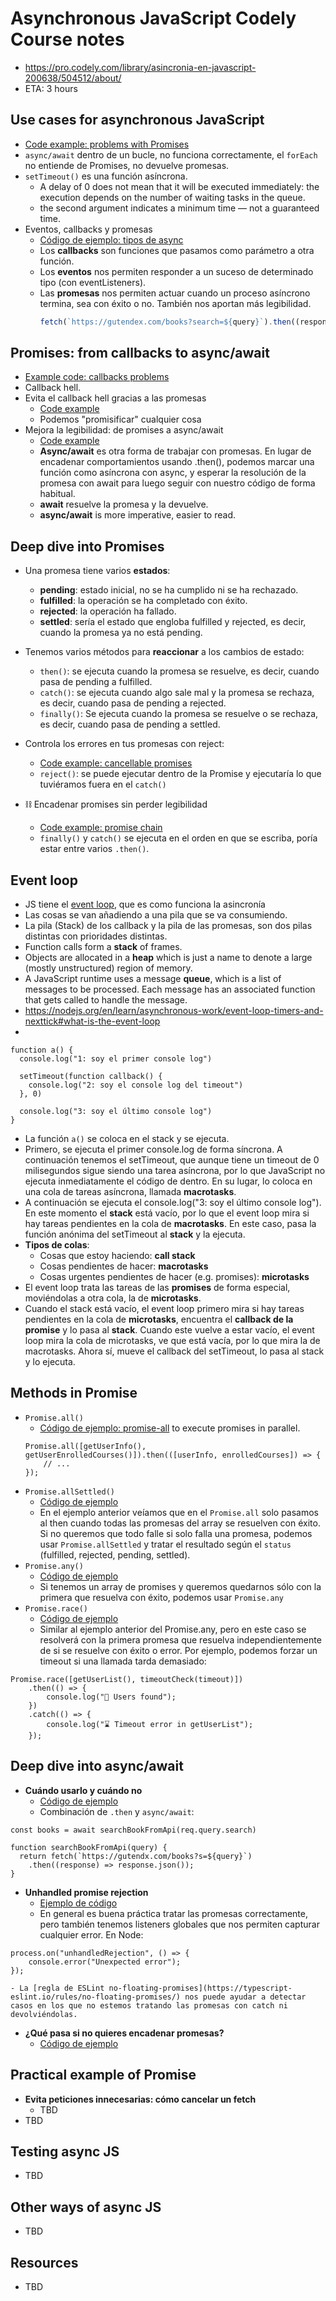 # Asynchronous JavaScript Codely Course notes
- https://pro.codely.com/library/asincronia-en-javascript-200638/504512/about/
- ETA: 3 hours

## Use cases for asynchronous JavaScript
- [Code example: problems with Promises](https://github.com/CodelyTV/javascript-async-course/tree/main/01-async-types-and-utility/1-problems-with-promises)
- `async/await` dentro de un bucle, no funciona correctamente, el `forEach` no entiende de Promises, no devuelve promesas.
- `setTimeout()` es una función asíncrona.
    - A delay of 0 does not mean that it will be executed immediately: the execution depends on the number of waiting tasks in the queue. 
    - the second argument indicates a minimum time — not a guaranteed time.
- Eventos, callbacks y promesas
    - [Código de ejemplo: tipos de async](https://github.com/CodelyTV/javascript-async-course/tree/main/01-async-types-and-utility/2-async-types)
    - Los **callbacks** son funciones que pasamos como parámetro a otra función.
    - Los **eventos** nos permiten responder a un suceso de determinado tipo (con eventListeners). 
    - Las **promesas** nos permiten actuar cuando un proceso asíncrono termina, sea con éxito o no. También nos aportan más legibilidad.
        ```js
        fetch(`https://gutendex.com/books?search=${query}`).then((response) => response.json())
        ```

## Promises: from callbacks to async/await
- [Example code: callbacks problems](https://github.com/CodelyTV/javascript-async-course/tree/main/02-async-basics/1-callbacks-problems)
- Callback hell.
- Evita el callback hell gracias a las promesas
    - [Code example](https://github.com/CodelyTV/javascript-async-course/tree/main/02-async-basics/2-from-callbacks-to-promises)
    - Podemos "promisificar" cualquier cosa
- Mejora la legibilidad: de promises a async/await
    - [Code example](https://github.com/CodelyTV/javascript-async-course/tree/main/02-async-basics/3-from-promises-to-async-await)
    - **Async/await** es otra forma de trabajar con promesas. En lugar de encadenar comportamientos usando .then(), podemos marcar una función como asíncrona con async, y esperar la resolución de la promesa con await para luego seguir con nuestro código de forma habitual.
    - **await** resuelve la promesa y la devuelve.
    - **async/await** is more imperative, easier to read.


## Deep dive into Promises
- Una promesa tiene varios **estados**:
    - **pending**: estado inicial, no se ha cumplido ni se ha rechazado.
    - **fulfilled**: la operación se ha completado con éxito.
    - **rejected**: la operación ha fallado.
    - **settled**: sería el estado que engloba fulfilled y rejected, es decir, cuando la promesa ya no está pending.

- Tenemos varios métodos para **reaccionar** a los cambios de estado:
    - `then()`: se ejecuta cuando la promesa se resuelve, es decir, cuando pasa de pending a fulfilled.
    - `catch()`: se ejecuta cuando algo sale mal y la promesa se rechaza, es decir, cuando pasa de pending a rejected.
    - `finally()`: Se ejecuta cuando la promesa se resuelve o se rechaza, es decir, cuando pasa de pending a settled.

- Controla los errores en tus promesas con reject:
    - [Code example: cancellable promises](https://github.com/CodelyTV/javascript-async-course/tree/main/03-promises-in-deep/3-cancellable-promises)
    - `reject()`: se puede ejecutar dentro de la Promise y ejecutaría lo que tuviéramos fuera en el `catch()`

- ⛓️ Encadenar promises sin perder legibilidad
    - [Code example: promise chain](https://github.com/CodelyTV/javascript-async-course/tree/main/03-promises-in-deep/2-promise-chain)
    - `finally()` y `catch()` se ejecuta en el orden en que se escriba, poría estar entre varios `.then()`.


## Event loop
- JS tiene el [event loop](https://developer.mozilla.org/en-US/docs/Web/JavaScript/Event_loop), que es como funciona la asincronía
- Las cosas se van añadiendo a una pila que se va consumiendo.
- La pila (Stack) de los callback y la pila de las promesas, son dos pilas distintas con prioridades distintas.
- Function calls form a **stack** of frames.
- Objects are allocated in a **heap** which is just a name to denote a large (mostly unstructured) region of memory.
- A JavaScript runtime uses a message **queue**, which is a list of messages to be processed. Each message has an associated function that gets called to handle the message.
- https://nodejs.org/en/learn/asynchronous-work/event-loop-timers-and-nexttick#what-is-the-event-loop
- 
```
function a() {
  console.log("1: soy el primer console log")

  setTimeout(function callback() {
    console.log("2: soy el console log del timeout")
  }, 0)

  console.log("3: soy el último console log")
}
```
- La función `a()` se coloca en el stack y se ejecuta.
- Primero, se ejecuta el primer console.log de forma síncrona. A continuación tenemos el setTimeout, que aunque tiene un timeout de 0 milisegundos sigue siendo una tarea asíncrona, por lo que JavaScript no ejecuta inmediatamente el código de dentro. En su lugar, lo coloca en una cola de tareas asíncrona, llamada **macrotasks**.
- A continuación se ejecuta el console.log("3: soy el último console log"). En este momento el **stack** está vacío, por lo que el event loop mira si hay tareas pendientes en la cola de **macrotasks**. En este caso, pasa la función anónima del setTimeout al **stack** y la ejecuta.
- **Tipos de colas**:
    - Cosas que estoy haciendo: **call stack**
    - Cosas pendientes de hacer: **macrotasks**
    - Cosas urgentes pendientes de hacer (e.g. promises): **microtasks**
- El event loop trata las tareas de las **promises** de forma especial, moviéndolas a otra cola, la de **microtasks**.
- Cuando el stack está vacío, el event loop primero mira si hay tareas pendientes en la cola de **microtasks**, encuentra el **callback de la promise** y lo pasa al **stack**. Cuando este vuelve a estar vacío, el event loop mira la cola de microtasks, ve que está vacía, por lo que mira la de macrotasks. Ahora sí, mueve el callback del setTimeout, lo pasa al stack y lo ejecuta.

## Methods in Promise
- `Promise.all()`
    - [Código de ejemplo: promise-all](https://github.com/CodelyTV/javascript-async-course/tree/main/05-promise-methods/1-promise-all)
    to execute promises in parallel.
    ```
    Promise.all([getUserInfo(), getUserEnrolledCourses()]).then(([userInfo, enrolledCourses]) => {
        // ...
    });
    ```
- `Promise.allSettled()`
    - [Código de ejemplo](https://github.com/CodelyTV/javascript-async-course/tree/main/05-promise-methods/2-promise-all-settled)
    - En el ejemplo anterior veíamos que en el `Promise.all` solo pasamos al then cuando todas las promesas del array se resuelven con éxito. Si no queremos que todo falle si solo falla una promesa, podemos usar `Promise.allSettled` y tratar el resultado según el `status` (fulfilled, rejected, pending, settled).
- `Promise.any()`
    - [Código de ejemplo](https://github.com/CodelyTV/javascript-async-course/tree/main/05-promise-methods/3-promise-any)
    - Si tenemos un array de promises y queremos quedarnos sólo con la primera que resuelva con éxito, podemos usar `Promise.any`
- `Promise.race()`
    - [Código de ejemplo](https://github.com/CodelyTV/javascript-async-course/tree/main/05-promise-methods/4-promise-race)
    - Similar al ejemplo anterior del Promise.any, pero en este caso se resolverá con la primera promesa que resuelva independientemente de si se resuelve con éxito o error. Por ejemplo, podemos forzar un timeout si una llamada tarda demasiado:
```
Promise.race([getUserList(), timeoutCheck(timeout)])
	.then(() => {
		console.log("🚀 Users found");
	})
	.catch(() => {
		console.log("⌛ Timeout error in getUserList");
	});
```


## Deep dive into async/await
- **Cuándo usarlo y cuándo no**
    - [Código de ejemplo](https://github.com/CodelyTV/javascript-async-course/tree/main/06-async-await/1-async-await)
    - Combinación de `.then` y `async/await`:
```
const books = await searchBookFromApi(req.query.search)

function searchBookFromApi(query) {
  return fetch(`https://gutendx.com/books?s=${query}`)
    .then((response) => response.json());
}
```
- **Unhandled promise rejection**
    - [Ejemplo de código](https://github.com/CodelyTV/javascript-async-course/tree/main/06-async-await/2-unhandled-promise-rejection)
    - En general es buena práctica tratar las promesas correctamente, pero también tenemos listeners globales que nos permiten capturar cualquier error. En Node:
```
process.on("unhandledRejection", () => {
	console.error("Unexpected error");
});
```
    - La [regla de ESLint no-floating-promises](https://typescript-eslint.io/rules/no-floating-promises/) nos puede ayudar a detectar casos en los que no estemos tratando las promesas con catch ni devolviéndolas.
- **¿Qué pasa si no quieres encadenar promesas?**
    - [Código de ejemplo](https://github.com/CodelyTV/javascript-async-course/tree/main/06-async-await/3-async-await-chain)


## Practical example of Promise
- **Evita peticiones innecesarias: cómo cancelar un fetch**
    - TBD
- TBD

## Testing async JS
- TBD


## Other ways of async JS
- TBD


## Resources
- TBD